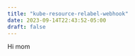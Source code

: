 ```yaml
---
title: "kube-resource-relabel-webhook"
date: 2023-09-14T22:43:52-05:00
draft: false
---
```


Hi mom

